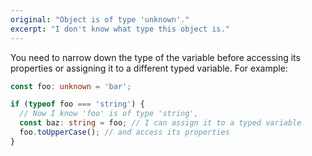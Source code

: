 ```yaml
---
original: "Object is of type 'unknown'."
excerpt: "I don't know what type this object is."
---
```


You need to narrow down the type of the variable before accessing its properties or assigning it to a different typed variable. For example:

```ts
const foo: unknown = 'bar';

if (typeof foo === 'string') {
  // Now I know 'foo' is of type 'string',
  const baz: string = foo; // I can assign it to a typed variable
  foo.toUpperCase(); // and access its properties
}
```
